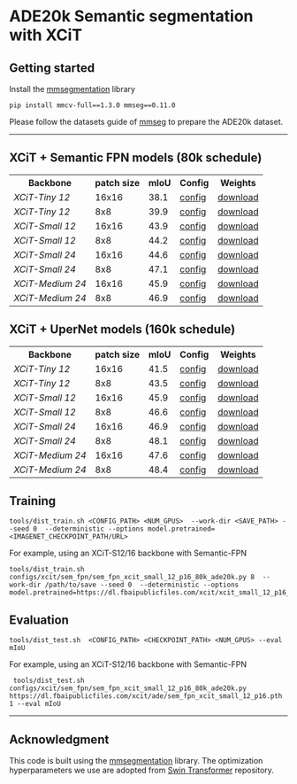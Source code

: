 # ADE20k Semantic segmentation with XCiT

## Getting started 

Install the [mmsegmentation](https://github.com/open-mmlab/mmsegmentation) library

```
pip install mmcv-full==1.3.0 mmseg==0.11.0
```

Please follow the datasets guide of [mmseg](https://github.com/open-mmlab/mmsegmentation/blob/master/docs/dataset_prepare.md) to prepare the ADE20k dataset.

---

## XCiT + Semantic FPN models (80k schedule)

<table>
  <tr>
    <th>Backbone</th>
    <!-- <th>key</th> -->
    <th>patch size</th>
    <th>mIoU</th>
    <th>Config</th>
    <th>Weights</th>
  </tr>
    <tr>
    <!-- <td>XCiT-S12/8</td> -->
    <td><em>XCiT-Tiny 12</em></td>
    <td>16x16</td>
    <td>38.1</td>
    <td><a href="configs/xcit/sem_fpn/sem_fpn_xcit_tiny_12_p16_80k_ade20k.py">config</a></td>
    <td><a href="https://dl.fbaipublicfiles.com/xcit/ade/sem_fpn_xcit_tiny_12_p16.pth">download</a></td>
    </tr>
    <tr>
    <!-- <td>XCiT-S12/8</td> -->
    <td><em>XCiT-Tiny 12</em></td>
    <td>8x8</td>
    <td>39.9</td>
    <td><a href="configs/xcit/sem_fpn/sem_fpn_xcit_tiny_12_p8_80k_ade20k.py">config</a></td>
    <td><a href="https://dl.fbaipublicfiles.com/xcit/ade/sem_fpn_xcit_tiny_12_p8.pth">download</a></td>
    </tr>
    <tr>
    <!-- <td>XCiT-S12/8</td> -->
    <td><em>XCiT-Small 12</em></td>
    <td>16x16</td>
    <td>43.9</td>
    <td><a href="configs/xcit/sem_fpn/sem_fpn_xcit_small_12_p16_80k_ade20k.py">config</a></td>
    <td><a href="https://dl.fbaipublicfiles.com/xcit/ade/sem_fpn_xcit_small_12_p16.pth">download</a></td>
    </tr>
    <tr>
    <!-- <td>XCiT-S12/8</td> -->
    <td><em>XCiT-Small 12</em></td>
    <td>8x8</td>
    <td>44.2</td>
    <td><a href="configs/xcit/sem_fpn/sem_fpn_xcit_small_12_p8_80k_ade20k.py">config</a></td>
    <td><a href="https://dl.fbaipublicfiles.com/xcit/ade/sem_fpn_xcit_small_12_p8.pth">download</a></td>
    </tr>
    <tr>
    <!-- <td>XCiT-S12/8</td> -->
    <td><em>XCiT-Small 24</em></td>
    <td>16x16</td>
    <td>44.6</td>
    <td><a href="configs/xcit/sem_fpn/sem_fpn_xcit_small_24_p16_80k_ade20k.py">config</a></td>
    <td><a href="https://dl.fbaipublicfiles.com/xcit/ade/sem_fpn_xcit_small_24_p16.pth">download</a></td>
    </tr>
    <tr>
    <td><em>XCiT-Small 24</em></td>
    <td>8x8</td>
    <td>47.1</td>
    <td><a href="configs/xcit/sem_fpn/sem_fpn_xcit_small_24_p8_80k_ade20k.py">config</a></td>
    <td><a href="https://dl.fbaipublicfiles.com/xcit/ade/sem_fpn_xcit_small_24_p8.pth">download</a></td>
    </tr>
    <tr>
    <td><em>XCiT-Medium 24</em></td>
    <td>16x16</td>
    <td>45.9</td>
    <td><a href="configs/xcit/sem_fpn/sem_fpn_xcit_medium_24_p16_80k_ade20k.py">config</a></td>
    <td><a href="https://dl.fbaipublicfiles.com/xcit/ade/sem_fpn_xcit_medium_24_p16.pth">download</a></td>
    </tr>
    <tr>
    <td><em>XCiT-Medium 24</em></td>
    <td>8x8</td>
    <td>46.9</td>
    <td><a href="configs/xcit/sem_fpn/sem_fpn_xcit_medium_24_p8_80k_ade20k.py">config</a></td>
    <td><a href="https://dl.fbaipublicfiles.com/xcit/ade/sem_fpn_xcit_medium_24_p8.pth">download</a></td>
    </tr>
</table>


## XCiT + UperNet models (160k schedule)

<table>
  <tr>
    <th>Backbone</th>
    <!-- <th>key</th> -->
    <th>patch size</th>
    <th>mIoU</th>
    <th>Config</th>
    <th>Weights</th>
  </tr>
    <tr>
    <!-- <td>XCiT-S12/8</td> -->
    <td><em>XCiT-Tiny 12</em></td>
    <td>16x16</td>
    <td>41.5</td>
    <td><a href="configs/xcit/upernet/upernet_xcit_tiny_12_p16_160k_ade20k.py">config</a></td>
    <td><a href="https://dl.fbaipublicfiles.com/xcit/ade/upernet_xcit_tiny_12_p16.pth">download</a></td>
    </tr>
    <tr>
    <!-- <td>XCiT-S12/8</td> -->
    <td><em>XCiT-Tiny 12</em></td>
    <td>8x8</td>
    <td>43.5</td>
    <td><a href="configs/xcit/upernet/upernet_xcit_tiny_12_p8_160k_ade20k.py">config</a></td>
    <td><a href="https://dl.fbaipublicfiles.com/xcit/ade/upernet_xcit_tiny_12_p8.pth">download</a></td>
    </tr>
    <tr>
    <!-- <td>XCiT-S12/8</td> -->
    <td><em>XCiT-Small 12</em></td>
    <td>16x16</td>
    <td>45.9</td>
    <td><a href="configs/xcit/upernet/upernet_xcit_small_12_p16_160k_ade20k.py">config</a></td>
    <td><a href="https://dl.fbaipublicfiles.com/xcit/ade/upernet_xcit_small_12_p16.pth">download</a></td>
    </tr>
    <tr>
    <!-- <td>XCiT-S12/8</td> -->
    <td><em>XCiT-Small 12</em></td>
    <td>8x8</td>
    <td>46.6</td>
    <td><a href="configs/xcit/upernet/upernet_xcit_small_12_p8_160k_ade20k.py">config</a></td>
    <td><a href="https://dl.fbaipublicfiles.com/xcit/ade/upernet_xcit_small_12_p8.pth">download</a></td>
    </tr>
    <tr>
    <!-- <td>XCiT-S12/8</td> -->
    <td><em>XCiT-Small 24</em></td>
    <td>16x16</td>
    <td>46.9</td>
    <td><a href="configs/xcit/upernet/upernet_xcit_small_24_p16_160k_ade20k.py">config</a></td>
    <td><a href="https://dl.fbaipublicfiles.com/xcit/ade/upernet_xcit_small_24_p16.pth">download</a></td>
    </tr>
    <tr>
    <td><em>XCiT-Small 24</em></td>
    <td>8x8</td>
    <td>48.1</td>
    <td><a href="configs/xcit/upernet/upernet_xcit_small_24_p8_160k_ade20k.py">config</a></td>
    <td><a href="https://dl.fbaipublicfiles.com/xcit/ade/upernet_xcit_small_24_p8.pth">download</a></td>
    </tr>
    <tr>
    <td><em>XCiT-Medium 24</em></td>
    <td>16x16</td>
    <td>47.6</td>
    <td><a href="configs/xcit/upernet/upernet_xcit_medium_24_p16_160k_ade20k.py">config</a></td>
    <td><a href="https://dl.fbaipublicfiles.com/xcit/ade/upernet_xcit_medium_24_p16.pth">download</a></td>
    </tr>
    <tr>
    <td><em>XCiT-Medium 24</em></td>
    <td>8x8</td>
    <td>48.4</td>
    <td><a href="configs/xcit/upernet/upernet_xcit_medium_24_p8_160k_ade20k.py">config</a></td>
    <td><a href="https://dl.fbaipublicfiles.com/xcit/ade/upernet_xcit_medium_24_p8.pth">download</a></td>
    </tr>
</table>

## Training

```
tools/dist_train.sh <CONFIG_PATH> <NUM_GPUS>  --work-dir <SAVE_PATH> --seed 0  --deterministic --options model.pretrained=<IMAGENET_CHECKPOINT_PATH/URL>
```

For example, using an XCiT-S12/16 backbone with Semantic-FPN

```
tools/dist_train.sh configs/xcit/sem_fpn/sem_fpn_xcit_small_12_p16_80k_ade20k.py 8  --work-dir /path/to/save --seed 0  --deterministic --options model.pretrained=https://dl.fbaipublicfiles.com/xcit/xcit_small_12_p16_384_dist.pth
```

## Evaluation

```
tools/dist_test.sh  <CONFIG_PATH> <CHECKPOINT_PATH> <NUM_GPUS> --eval mIoU
```

For example, using an XCiT-S12/16 backbone with Semantic-FPN

```
 tools/dist_test.sh  configs/xcit/sem_fpn/sem_fpn_xcit_small_12_p16_80k_ade20k.py https://dl.fbaipublicfiles.com/xcit/ade/sem_fpn_xcit_small_12_p16.pth  1 --eval mIoU
```

---

## Acknowledgment 

This code is built using the [mmsegmentation](https://github.com/open-mmlab/mmsegmentation) library. The optimization hyperparameters we use are adopted from [Swin Transformer](https://github.com/SwinTransformer/Swin-Transformer-Semantic-Segmentation) repository.
